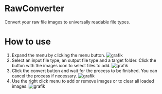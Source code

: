 # RawConverter
Convert your raw file images to universally readable file types.

# How to use
1. Expand the menu by clicking the menu button.
   ![grafik](https://user-images.githubusercontent.com/67018627/174402123-2ba6e31c-0ac2-4847-999e-d31d35cd3d57.png)
2. Select an input file type, an output file type and a target folder. Click the button with the images icon to select files to add.
   ![grafik](https://user-images.githubusercontent.com/67018627/174402402-46049c75-b169-451c-a98d-0281980c2438.png)
3. Click the convert button and wait for the process to be finished. You can cancel the process if necessary.
   ![grafik](https://user-images.githubusercontent.com/67018627/174402934-480626e6-cd58-4cc3-940a-1a7aef22ed34.png)
4. Use the right click menu to add or remove images or to clear all loaded images.
   ![grafik](https://user-images.githubusercontent.com/67018627/174403073-e1e8a91b-b28e-4edb-9c83-cdbc5e3d80b5.png)
